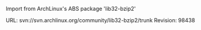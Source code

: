 Import from ArchLinux's ABS package 'lib32-bzip2'

URL: svn://svn.archlinux.org/community/lib32-bzip2/trunk
Revision: 98438
